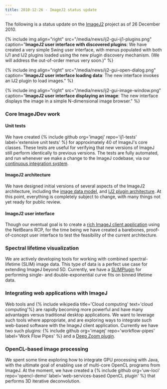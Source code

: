 ```yaml
---
title: 2010-12-26 - ImageJ2 status update
---
```


The following is a status update on the [ImageJ2](/software/imagej2) project as of 26 December 2010.

{% include img align="right" src="/media/news/ij2-gui-ij1-plugins.png" caption="**ImageJ2 user interface with discovered plugins**: We have created a very simple Swing user interface, with menus populated with both IJ1 and IJ2 plugins loaded using the new plugin discovery mechanism. (We will address the out-of-order menus very soon.)" %}

{% include img align="right" src="/media/news/ij2-gui-open-dialog.png" caption="**ImageJ2 user interface loading data**: The new interface invokes an IJ2 plugin to load images." %}

{% include img align="right" src="/media/news/ij2-gui-image-window.png" caption="**ImageJ2 user interface displaying an image**: The new interface displays the image in a simple N-dimensional image browser." %}

### Core ImageJDev work

#### Unit tests

We have created {% include github org='imagej' repo='ij1-tests' label='extensive unit tests' %} for approximately 40 of ImageJ's core classes. These tests are useful for verifying that new versions of ImageJ still perform identically to previous versions. The tests are fully automated, and run whenever we make a change to the ImageJ codebase, via our [continuous integration system](/develop/ci).

#### ImageJ2 architecture

We have designed initial versions of several aspects of the ImageJ2 architecture, including the [image data model](/libs/imagej-common), and [IJ2 plugin architecture](/develop/architecture#extensibility). At this point, everything is completely subject to change, with many things not yet ready for public review.

#### ImageJ2 user interface

Though our eventual goal is to create a [rich ImageJ client application](/develop/architecture#modularity) using the NetBeans RCP, for the time being we have created a barebones, proof-of-concept user interface to test the feasibility of the current architecture.

### Spectral lifetime visualization

We are actively developing tools for working with combined spectral-lifetime (SLIM) image data. This type of data is a perfect use case for extending ImageJ beyond 5D. Currently, we have a [SLIMPlugin](/plugins/slim-curve) for performing single- and double-exponential curve fits on binned lifetime data.

### Integrating web applications with ImageJ

Web tools and {% include wikipedia title='Cloud computing' text='cloud computing'%} are rapidly becoming more powerful and have many advantages versus traditional desktop applications. We want to leverage such tools where appropriate, and are exploring ways to integrate such web-based software with the ImageJ client application. Currently we have two such plugins: {% include github org='imagej' repo='workflow-pipes' label='Work Flow Pipes' %} and a [Deep Zoom plugin](/plugins/deep-zoom).

### OpenCL-based image processing

We spent some time exploring how to integrate GPU processing with Java, with the ultimate goal of enabling use of multi-core OpenCL programs from ImageJ. At the moment, we have created a {% include github org='uw-loci' repo='opencl-demo' label='web-services-based OpenCL plugin' %} that performs 3D iterative deconvolution.

 
